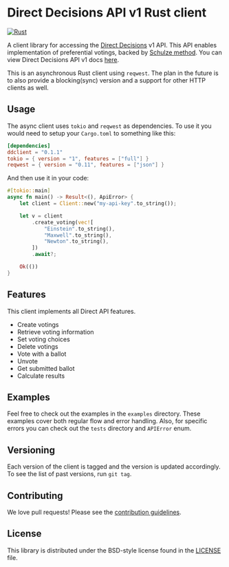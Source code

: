 # Direct Decisions API v1 Rust client

[![Rust](https://github.com/directdecisions/ddclient-rs/actions/workflows/rust.yml/badge.svg)](https://github.com/directdecisions/ddclient-rs/actions/workflows/rust.yml)


A client library for accessing the [Direct Decisions](https://directdecisions.com) v1 API.
This API enables implementation of preferential votings, backed by [Schulze method](https://en.wikipedia.org/wiki/Schulze_method).
You can view Direct Decisions API v1 docs [here](https://api.directdecisions.com/v1).

This is an asynchronous Rust client using `reqwest`. The plan in the future is to also provide a blocking(sync) version and a support for other HTTP clients as well.

## Usage

The async client uses `tokio` and `reqwest`  as dependencies. To use it you would need to setup your `Cargo.toml` to something like this:

```toml
[dependencies]
ddclient = "0.1.1"
tokio = { version = "1", features = ["full"] }
reqwest = { version = "0.11", features = ["json"] }
```

And then use it in your code:

```rust
#[tokio::main]
async fn main() -> Result<(), ApiError> {
    let client = Client::new("my-api-key".to_string());

    let v = client
        .create_voting(vec![
            "Einstein".to_string(),
            "Maxwell".to_string(),
            "Newton".to_string(),
        ])
        .await?;

    Ok(())
}
```

## Features

This client implements all Direct API features.

- Create votings
- Retrieve voting information
- Set voting choices
- Delete votings
- Vote with a ballot
- Unvote
- Get submitted ballot
- Calculate results

## Examples

Feel free to check out the examples in the `examples` directory. These examples cover both regular flow and error handling. Also, for specific errors you can check out the `tests` directory and `APIError` enum.

## Versioning

Each version of the client is tagged and the version is updated accordingly.
To see the list of past versions, run `git tag`.

## Contributing

We love pull requests! Please see the [contribution guidelines](CONTRIBUTING.md).

## License

This library is distributed under the BSD-style license found in the [LICENSE](LICENSE) file.
